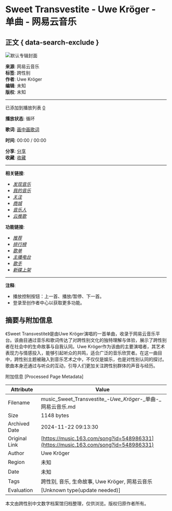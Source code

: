 # Sweet Transvestite - Uwe Kröger - 单曲 - 网易云音乐

## 正文 { data-search-exclude }


![默认专辑封面](http://s4.music.126.net/style/web2/img/default/default_album.jpg)

**来源**: 网易云音乐  
**标签**: 跨性别  
**作者**: Uwe Kröger  
**编辑**: 未知  
**版权**: 未知  

---

已添加到播放列表 [0](javascript:; "播放列表")  

**播放状态**: 循环  

**歌词**: [画中画歌词](javascript:; "画中画歌词")   

**时间**: 00:00 / 00:00  

**分享**: [分享](javascript:; "分享")  
**收藏**: [收藏](javascript:; "收藏")  

---

**相关链接**:  
- [_发现音乐_](/#)  
- [_我的音乐_](/my/)  
- [_关注_](/friend)  
- [_商城_](/store/product)  
- [_音乐人_](/musician/artist)  
- [_云推歌_](https://music.163.com/st/ad-song)

**功能链接**:  
- [_推荐_](/discover)  
- [_排行榜_](/discover/toplist)  
- [_歌单_](/discover/playlist)  
- [_主播电台_](/discover/djradio)  
- [_歌手_](/discover/artist)  
- [_新碟上架_](/discover/album)  

---

**注释**:         
- 播放控制按钮：上一首、播放/暂停、下一首。  
- 登录至创作者中心以获取更多功能。

## 摘要与附加信息

<!-- tcd_abstract -->
《Sweet Transvestite》是由Uwe Kröger演唱的一首单曲，收录于网易云音乐平台。该曲目通过音乐和歌词传达了对跨性别文化的独特理解与体验，展示了跨性别者在社会中的生命故事与自我认同。Uwe Kröger作为该曲的主要演唱者，其艺术表现力与情感投入，能够引起听众的共鸣，适合广泛的音乐欣赏者。在这一曲目中，跨性别主题被融入到音乐艺术之中，不仅仅是娱乐，也是对性别认同的探讨。歌曲本身还通过与听众的互动，引导人们更加关注跨性别群体的声音与经历。
<!-- tcd_abstract_end -->

附加信息 [Processed Page Metadata]

| Attribute       | Value                                  |
|-----------------|----------------------------------------|
| Filename        | music_Sweet_Transvestite_-_Uwe_Kröger_-_单曲-_网易云音乐.md                             |
| Size            | 1148 bytes                           |
| Archived Date   | 2024-11-22 09:13:30                             |
| Original Link   | [https://music.163.com/song?id=548986331](https://music.163.com/song?id=548986331)                       |
| Author          | Uwe Kröger                               |
| Region          | 未知                               |
| Date            | 未知                                 |
| Tags            | 跨性别, 音乐, 生命故事, Uwe Kröger, 网易云音乐                                 |
| Evaluation            | [Unknown type(update needed)]                                 |
<!-- tcd_table_end -->

本文由跨性别中文数字档案馆归档整理，仅供浏览。版权归原作者所有。
